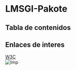 # LMSGI-Pakote

## Tabla de contenidos

## Enlaces de interes
[W3C](https://www.w3.org)
<br>
![Imp](https://i.redd.it/638vo4ffl6891.jpg)
